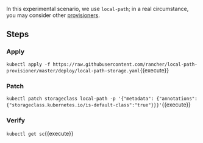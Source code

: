 
In this experimental scenario, we use `local-path`; in a real circumstance, you may consider other [provisioners](https://kubernetes.io/docs/concepts/storage/storage-classes/).

## Steps

### Apply

`kubectl apply -f https://raw.githubusercontent.com/rancher/local-path-provisioner/master/deploy/local-path-storage.yaml`{{execute}}

### Patch

`kubectl patch storageclass local-path -p '{"metadata": {"annotations":{"storageclass.kubernetes.io/is-default-class":"true"}}}'`{{execute}}

### Verify

`kubectl get sc`{{execute}}
